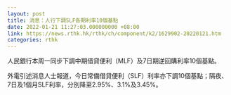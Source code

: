 ```yaml
---
layout: post
title: 消息：人行下調SLF各期利率10個基點
date: 2022-01-21 11:27:03.000000000 +08:00
link: https://news.rthk.hk/rthk/ch/component/k2/1629902-20220121.htm
categories: rthk
---
```


人民銀行本周一同步下調中期借貸便利（MLF）及7日期逆回購利率10個基點。

外電引述消息人士報道，今日常備借貸便利（SLF）利率亦下調10個基點；隔夜、7日及1個月SLF利率，分別降至2.95%、3.1%及3.45%。
